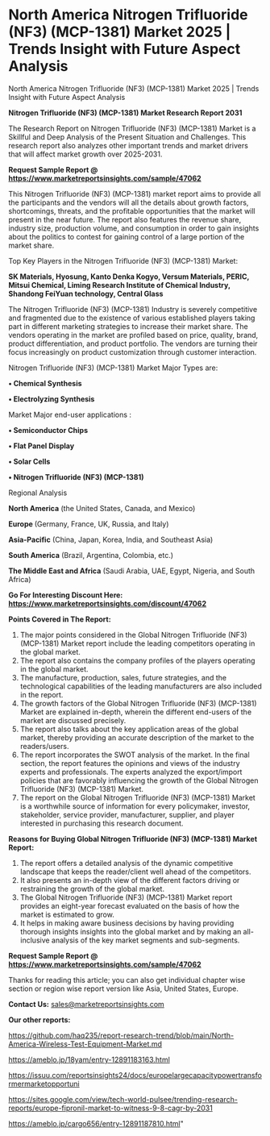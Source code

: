 # North America Nitrogen Trifluoride (NF3) (MCP-1381) Market 2025 | Trends Insight with Future Aspect Analysis
North America Nitrogen Trifluoride (NF3) (MCP-1381) Market 2025 | Trends Insight with Future Aspect Analysis

<strong>Nitrogen Trifluoride (NF3) (MCP-1381) Market Research Report 2031</strong>

The Research Report on Nitrogen Trifluoride (NF3) (MCP-1381) Market is a Skillful and Deep Analysis of the Present Situation and Challenges. This research report also analyzes other important trends and market drivers that will affect market growth over 2025-2031.

<strong>Request Sample Report @ <a href=https://www.marketreportsinsights.com/sample/47062>https://www.marketreportsinsights.com/sample/47062</a></strong>

This Nitrogen Trifluoride (NF3) (MCP-1381) market report aims to provide all the participants and the vendors will all the details about growth factors, shortcomings, threats, and the profitable opportunities that the market will present in the near future. The report also features the revenue share, industry size, production volume, and consumption in order to gain insights about the politics to contest for gaining control of a large portion of the market share.

Top Key Players in the Nitrogen Trifluoride (NF3) (MCP-1381) Market:

<strong>SK Materials, Hyosung, Kanto Denka Kogyo, Versum Materials, PERIC, Mitsui Chemical, Liming Research Institute of Chemical Industry, Shandong FeiYuan technology, Central Glass</strong>

The Nitrogen Trifluoride (NF3) (MCP-1381) Industry is severely competitive and fragmented due to the existence of various established players taking part in different marketing strategies to increase their market share. The vendors operating in the market are profiled based on price, quality, brand, product differentiation, and product portfolio. The vendors are turning their focus increasingly on product customization through customer interaction.

Nitrogen Trifluoride (NF3) (MCP-1381) Market Major Types are:

<strong>•  Chemical Synthesis

•  Electrolyzing Synthesis</strong>

Market Major end-user applications :

<strong>•  Semiconductor Chips

•  Flat Panel Display

•  Solar Cells

•  Nitrogen Trifluoride (NF3) (MCP-1381)</strong>

Regional Analysis

</u><strong><b>North America</b></strong> (the United States, Canada, and Mexico)

<strong><b>Europe </b></strong>(Germany, France, UK, Russia, and Italy)

<strong><b>Asia-Pacific</b></strong> (China, Japan, Korea, India, and Southeast Asia)

<strong><b>South America</b></strong> (Brazil, Argentina, Colombia, etc.)

<strong><b>The Middle East and Africa</b></strong> (Saudi Arabia, UAE, Egypt, Nigeria, and South Africa)

<strong>Go For Interesting Discount Here: <a href=https://www.marketreportsinsights.com/discount/47062>https://www.marketreportsinsights.com/discount/47062</a></strong>

<strong>Points Covered in The Report:</strong>
<ol>
  <li>The major points considered in the Global Nitrogen Trifluoride (NF3) (MCP-1381) Market report include the leading competitors operating in the global market.</li>
  <li>The report also contains the company profiles of the players operating in the global market.</li>
  <li>The manufacture, production, sales, future strategies, and the technological capabilities of the leading manufacturers are also included in the report.</li>
  <li>The growth factors of the Global Nitrogen Trifluoride (NF3) (MCP-1381) Market are explained in-depth, wherein the different end-users of the market are discussed precisely.</li>
  <li>The report also talks about the key application areas of the global market, thereby providing an accurate description of the market to the readers/users.</li>
  <li>The report incorporates the SWOT analysis of the market. In the final section, the report features the opinions and views of the industry experts and professionals. The experts analyzed the export/import policies that are favorably influencing the growth of the Global Nitrogen Trifluoride (NF3) (MCP-1381) Market.</li>
  <li>The report on the Global Nitrogen Trifluoride (NF3) (MCP-1381) Market is a worthwhile source of information for every policymaker, investor, stakeholder, service provider, manufacturer, supplier, and player interested in purchasing this research document.</li>
</ol>
<strong>Reasons for Buying Global Nitrogen Trifluoride (NF3) (MCP-1381) Market Report:</strong>

<ol>
  <li>The report offers a detailed analysis of the dynamic competitive landscape that keeps the reader/client well ahead of the competitors.</li>
  <li>It also presents an in-depth view of the different factors driving or restraining the growth of the global market.</li>
  <li>The Global Nitrogen Trifluoride (NF3) (MCP-1381) Market report provides an eight-year forecast evaluated on the basis of how the market is estimated to grow.</li>
  <li>It helps in making aware business decisions by having providing thorough insights insights into the global market and by making an all-inclusive analysis of the key market segments and sub-segments.</li>
</ol>
<strong>Request Sample Report @ <a href=https://www.marketreportsinsights.com/sample/47062>https://www.marketreportsinsights.com/sample/47062</a></strong>


Thanks for reading this article; you can also get individual chapter wise section or region wise report version like Asia, United States, Europe.

<strong>Contact Us:</strong>
sales@marketreportsinsights.com

<strong>Our other reports:</strong>

<a href=https://github.com/haq235/report-research-trend/blob/main/North-America-Wireless-Test-Equipment-Market.md>https://github.com/haq235/report-research-trend/blob/main/North-America-Wireless-Test-Equipment-Market.md</a>

<a href=https://ameblo.jp/18yam/entry-12891183163.html>https://ameblo.jp/18yam/entry-12891183163.html</a>

<a href=https://issuu.com/reportsinsights24/docs/europelargecapacitypowertransformermarketopportuni>https://issuu.com/reportsinsights24/docs/europelargecapacitypowertransformermarketopportuni</a>

<a href=https://sites.google.com/view/tech-world-pulsee/trending-research-reports/europe-fipronil-market-to-witness-9-8-cagr-by-2031>https://sites.google.com/view/tech-world-pulsee/trending-research-reports/europe-fipronil-market-to-witness-9-8-cagr-by-2031</a>

<a href=https://ameblo.jp/cargo656/entry-12891187810.html>https://ameblo.jp/cargo656/entry-12891187810.html</a>"

